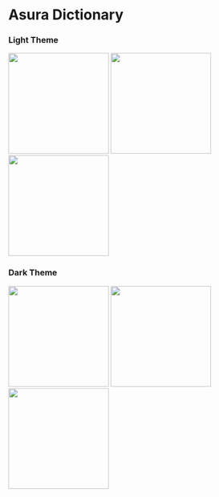 # Asura Dictionary

### Light Theme
<img src="https://github.com/loveoverflowdev/asura-dictionary/assets/113291130/8d3e1ce1-e5f6-499e-ab34-696928d73238" width="200px" height="auto"/>
<img src="https://github.com/loveoverflowdev/asura-dictionary/assets/113291130/bdd93b4d-af54-4d14-946e-e8d2a202a478" width="200px" height="auto"/>
<img src="https://github.com/loveoverflowdev/asura-dictionary/assets/113291130/56e10a2d-9917-4acc-aa65-1c6b0f81b666" width="200px" height="auto"/>

### Dark Theme
<img src="https://github.com/loveoverflowdev/asura-dictionary/assets/113291130/c83b9f3c-84b8-4063-a174-d20286b99f04" width="200px" height="auto"/>
<img src="https://github.com/loveoverflowdev/asura-dictionary/assets/113291130/7d50b963-e5cc-446e-a996-693c35d79aef" width="200px" height="auto"/>
<img src="https://github.com/loveoverflowdev/asura-dictionary/assets/113291130/a5cd0941-dcad-483c-9da4-30a901764984" width="200px" height="auto"/>
